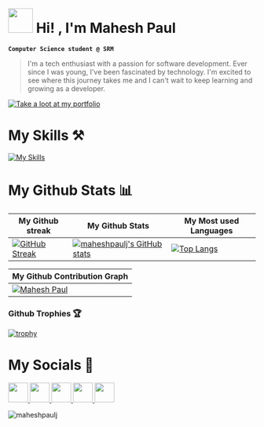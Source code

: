 
<h1><img src="https://em-content.zobj.net/source/animated-noto-color-emoji/356/waving-hand_1f44b.gif" width=50px height=50px />   Hi! , I'm Mahesh Paul </h1>

**`Computer Science student @ SRM`**

> I'm a tech enthusiast with a passion for software development. Ever since I was young, I've been fascinated by technology. I'm excited to see where this journey takes me and I can't wait to keep learning and growing as a developer.

[![Take a loot at my portfolio](https://img.shields.io/badge/-Take%20A%20look%20at%20my%20Portfolio%20%E2%86%92-gray.svg?colorB=1434A4&style=for-the-badge)](https://maheshpaul.vercel.app/)

<h1>My Skills ⚒️</h1>

  [![My Skills](https://skillicons.dev/icons?i=python,c,html,css,tailwind,js,ts,react,vite,next,nodejs,vercel,netlify,firebase,git,github,vscode,java,cpp&perline=13)](#)

<h1>My Github Stats 📊</h1>

| My Github streak | My Github Stats | My Most used Languages |
|---|---|---|
| [![GitHub Streak](https://github-readme-streak-stats.herokuapp.com?user=maheshpaulj&theme=tokyonight&mode=weekly&background=000000C6)](https://github.com/maheshpaulj) | [![maheshpaulj's GitHub stats](https://github-readme-stats.vercel.app/api?username=maheshpaulj&show_icons=true&theme=radical)](https://github.com/maheshpaulj/) | [![Top Langs](https://github-readme-stats.vercel.app/api/top-langs/?username=maheshpaulj&layout=compact&theme=dark)](https://github.com/maheshpaulj) |

| My Github Contribution Graph |
|---|
|[![Mahesh Paul](https://github-readme-activity-graph.vercel.app/graph?username=maheshpaulj&bg_color=151515&color=c1c0c1&line=ffffff&point=403d3d&area=true&hide_border=true)](https://github.com/ashutosh00710/github-readme-activity-graph)|

### Github Trophies 🏆

[![trophy](https://github-profile-trophy.vercel.app/?username=maheshpaulj)](https://github.com/maheshpaulj/github-profile-trophy)

<h1>My Socials 📱</h1>
<a href="https://www.hackerrank.com/mahesh_paul_j"> <img src="https://hrcdn.net/fcore/assets/work/header/hackerrank_logo-21e2867566.svg" width="40" height="40"/> </a>
<a href="https://twitter.com/maheshpaulj_" target="_blank"><img src="https://cdn-icons-png.flaticon.com/512/3670/3670151.png" width="40" height="40"/> </a>
<a href="https://linkedin/in/mahesh-paul" target="_blank"><img src="https://cdn-icons-png.flaticon.com/512/3536/3536505.png" width="40" height="40"/> </a>
<a href="https://instagram.com/mahesh_paul_j" target="_blank"><img src="https://cdn-icons-png.flaticon.com/512/2111/2111463.png" width="40" height="40"/> </a>
<a href="mailto:mahesh.paulj@gmail.com"><img src="https://cdn-icons-png.flaticon.com/512/552/552486.png" width="40" height="40"/> </a>


<p align="left"><img src="https://komarev.com/ghpvc/?username=maheshpaulj&color=grey" alt="maheshpaulj"/></p>
